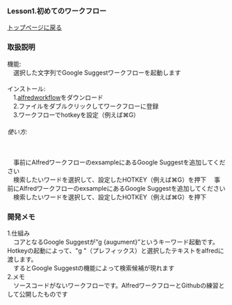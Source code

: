 ### <font size=3>Lesson1.初めてのワークフロー</font><br>
[トップページに戻る](https://kitanotamotsu.github.io/)
### <font size=3>取扱説明</font>
機能:
<br>　選択した文字列でGoogle Suggestワークフローを起動します
<br><br>インストール:
<br>　1.[alfredworkflow](https://github.com/KitanoTamotsu/googlesuggest/files/6721029/google.suggest.by.selected.text.alfredworkflow.zip)をダウンロード 
<br>　2.ファイルをダブルクリックしてワークフローに登録
<br>　3.ワークフローでhotkeyを設定（例えば⌘G）
###### 使い方:
<br>　事前にAlfredワークフローのexsampleにあるGoogle Suggestを追加してください
<br>　検索したいワードを選択して、設定したHOTKEY（例えば⌘G）を押下
　事前にAlfredワークフローのexsampleにあるGoogle Suggestを追加してください
　検索したいワードを選択して、設定したHOTKEY（例えば⌘G）を押下
<br>
### <font size=3>開発メモ</font>
1.仕組み
<br>　コアとなるGoogle Suggestが”g {augument}”というキーワード起動です。Hotkeyの起動によって、"g "（プレフィックス）と選択したテキストをalfredに渡します。
<br>　するとGoogle Suggestの機能によって検索候補が現れます
<br>2.メモ
<br>　ソースコードがないワークフローです。AlfredワークフローとGithubの練習として公開したものです

